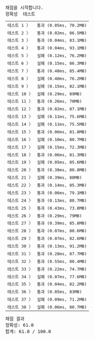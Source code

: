<pre class="console-content"><div></div><div class="console-heading">채점을 시작합니다.</div><div class="console-message">정확성  테스트</div><table class="console-test-group" data-category="correctness"><tbody><tr data-testcase-id="49822"><td valign="top" class="td-label">테스트 1 <span>〉</span></td><td class="result passed">통과 (0.05ms, 70.2MB)</td></tr><tr data-testcase-id="54411"><td valign="top" class="td-label">테스트 2 <span>〉</span></td><td class="result passed">통과 (0.02ms, 86.5MB)</td></tr><tr data-testcase-id="54412"><td valign="top" class="td-label">테스트 3 <span>〉</span></td><td class="result passed">통과 (0.04ms, 83.1MB)</td></tr><tr data-testcase-id="54413"><td valign="top" class="td-label">테스트 4 <span>〉</span></td><td class="result passed">통과 (0.04ms, 93.1MB)</td></tr><tr data-testcase-id="54414"><td valign="top" class="td-label">테스트 5 <span>〉</span></td><td class="result failed">실패 (0.12ms, 76.2MB)</td></tr><tr data-testcase-id="54415"><td valign="top" class="td-label">테스트 6 <span>〉</span></td><td class="result failed">실패 (0.15ms, 86.3MB)</td></tr><tr data-testcase-id="54416"><td valign="top" class="td-label">테스트 7 <span>〉</span></td><td class="result passed">통과 (0.48ms, 85.4MB)</td></tr><tr data-testcase-id="54417"><td valign="top" class="td-label">테스트 8 <span>〉</span></td><td class="result failed">실패 (0.40ms, 76.2MB)</td></tr><tr data-testcase-id="54418"><td valign="top" class="td-label">테스트 9 <span>〉</span></td><td class="result failed">실패 (0.15ms, 82.1MB)</td></tr><tr data-testcase-id="54419"><td valign="top" class="td-label">테스트 10 <span>〉</span></td><td class="result failed">실패 (0.29ms, 89MB)</td></tr><tr data-testcase-id="54420"><td valign="top" class="td-label">테스트 11 <span>〉</span></td><td class="result passed">통과 (0.26ms, 70MB)</td></tr><tr data-testcase-id="54421"><td valign="top" class="td-label">테스트 12 <span>〉</span></td><td class="result passed">통과 (0.02ms, 87.1MB)</td></tr><tr data-testcase-id="54422"><td valign="top" class="td-label">테스트 13 <span>〉</span></td><td class="result failed">실패 (0.11ms, 75.6MB)</td></tr><tr data-testcase-id="54423"><td valign="top" class="td-label">테스트 14 <span>〉</span></td><td class="result failed">실패 (0.11ms, 75.5MB)</td></tr><tr data-testcase-id="54424"><td valign="top" class="td-label">테스트 15 <span>〉</span></td><td class="result passed">통과 (0.06ms, 81.8MB)</td></tr><tr data-testcase-id="54425"><td valign="top" class="td-label">테스트 16 <span>〉</span></td><td class="result failed">실패 (0.10ms, 80.7MB)</td></tr><tr data-testcase-id="54426"><td valign="top" class="td-label">테스트 17 <span>〉</span></td><td class="result failed">실패 (0.15ms, 72.3MB)</td></tr><tr data-testcase-id="54427"><td valign="top" class="td-label">테스트 18 <span>〉</span></td><td class="result passed">통과 (0.06ms, 81.3MB)</td></tr><tr data-testcase-id="54428"><td valign="top" class="td-label">테스트 19 <span>〉</span></td><td class="result failed">실패 (0.05ms, 85.6MB)</td></tr><tr data-testcase-id="54429"><td valign="top" class="td-label">테스트 20 <span>〉</span></td><td class="result passed">통과 (0.38ms, 80.8MB)</td></tr><tr data-testcase-id="54430"><td valign="top" class="td-label">테스트 21 <span>〉</span></td><td class="result failed">실패 (0.39ms, 88MB)</td></tr><tr data-testcase-id="54431"><td valign="top" class="td-label">테스트 22 <span>〉</span></td><td class="result passed">통과 (0.14ms, 85.3MB)</td></tr><tr data-testcase-id="54432"><td valign="top" class="td-label">테스트 23 <span>〉</span></td><td class="result passed">통과 (0.06ms, 79.1MB)</td></tr><tr data-testcase-id="54433"><td valign="top" class="td-label">테스트 24 <span>〉</span></td><td class="result passed">통과 (0.13ms, 80.7MB)</td></tr><tr data-testcase-id="54434"><td valign="top" class="td-label">테스트 25 <span>〉</span></td><td class="result passed">통과 (0.43ms, 73.8MB)</td></tr><tr data-testcase-id="54435"><td valign="top" class="td-label">테스트 26 <span>〉</span></td><td class="result passed">통과 (0.29ms, 79MB)</td></tr><tr data-testcase-id="54436"><td valign="top" class="td-label">테스트 27 <span>〉</span></td><td class="result passed">통과 (0.39ms, 85.8MB)</td></tr><tr data-testcase-id="54437"><td valign="top" class="td-label">테스트 28 <span>〉</span></td><td class="result passed">통과 (0.07ms, 80.6MB)</td></tr><tr data-testcase-id="54438"><td valign="top" class="td-label">테스트 29 <span>〉</span></td><td class="result passed">통과 (0.07ms, 82.6MB)</td></tr><tr data-testcase-id="54439"><td valign="top" class="td-label">테스트 30 <span>〉</span></td><td class="result passed">통과 (0.13ms, 91.2MB)</td></tr><tr data-testcase-id="54440"><td valign="top" class="td-label">테스트 31 <span>〉</span></td><td class="result passed">통과 (0.28ms, 87.7MB)</td></tr><tr data-testcase-id="54441"><td valign="top" class="td-label">테스트 32 <span>〉</span></td><td class="result passed">통과 (0.55ms, 80.4MB)</td></tr><tr data-testcase-id="54442"><td valign="top" class="td-label">테스트 33 <span>〉</span></td><td class="result passed">통과 (0.22ms, 74.7MB)</td></tr><tr data-testcase-id="54443"><td valign="top" class="td-label">테스트 34 <span>〉</span></td><td class="result failed">실패 (0.07ms, 77.6MB)</td></tr><tr data-testcase-id="54444"><td valign="top" class="td-label">테스트 35 <span>〉</span></td><td class="result passed">통과 (0.04ms, 82.2MB)</td></tr><tr data-testcase-id="54445"><td valign="top" class="td-label">테스트 36 <span>〉</span></td><td class="result passed">통과 (0.05ms, 83MB)</td></tr><tr data-testcase-id="54446"><td valign="top" class="td-label">테스트 37 <span>〉</span></td><td class="result failed">실패 (0.09ms, 71.2MB)</td></tr><tr data-testcase-id="54447"><td valign="top" class="td-label">테스트 38 <span>〉</span></td><td class="result failed">실패 (0.06ms, 80.7MB)</td></tr></tbody></table><div class="console-heading">채점 결과</div><div class="console-message">정확성: 61.0</div><div class="console-message">합계: 61.0 / 100.0</div></pre>